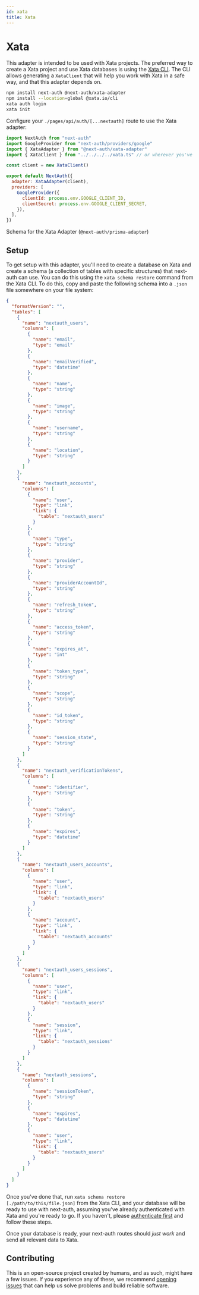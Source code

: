 ```yaml
---
id: xata
title: Xata
---
```


# Xata

This adapter is intended to be used with Xata projects. The preferred way to create a Xata project and use Xata databases is using the [Xata CLI](https://docs.xata.io/cli/getting-started). The CLI allows generating a `XataClient` that will help you work with Xata in a safe way, and that this adapter depends on.

<!-- @todo add GIFs -->

```bash npm2yarn2pnpm
npm install next-auth @next-auth/xata-adapter
npm install --location=global @xata.io/cli
xata auth login
xata init
```

Configure your `./pages/api/auth/[...nextauth]` route to use the Xata adapter:

```javascript title="pages/api/auth/[...nextauth].js"
import NextAuth from "next-auth"
import GoogleProvider from "next-auth/providers/google"
import { XataAdapter } from "@next-auth/xata-adapter"
import { XataClient } from "../../../../xata.ts" // or wherever you've chosen to create the client

const client = new XataClient()

export default NextAuth({
  adapter: XataAdapter(client),
  providers: [
    GoogleProvider({
      clientId: process.env.GOOGLE_CLIENT_ID,
      clientSecret: process.env.GOOGLE_CLIENT_SECRET,
    }),
  ],
})
```

Schema for the Xata Adapter (`@next-auth/prisma-adapter`)

## Setup

To get setup with this adapter, you'll need to create a database on Xata and create a schema (a collection of tables with specific structures) that next-auth can use. You can do this using the `xata schema restore` command from the Xata CLI. To do this, copy and paste the following schema into a `.json` file somewhere on your file system:

```json title="schema.json"
{
  "formatVersion": "",
  "tables": [
    {
      "name": "nextauth_users",
      "columns": [
        {
          "name": "email",
          "type": "email"
        },
        {
          "name": "emailVerified",
          "type": "datetime"
        },
        {
          "name": "name",
          "type": "string"
        },
        {
          "name": "image",
          "type": "string"
        },
        {
          "name": "username",
          "type": "string"
        },
        {
          "name": "location",
          "type": "string"
        }
      ]
    },
    {
      "name": "nextauth_accounts",
      "columns": [
        {
          "name": "user",
          "type": "link",
          "link": {
            "table": "nextauth_users"
          }
        },
        {
          "name": "type",
          "type": "string"
        },
        {
          "name": "provider",
          "type": "string"
        },
        {
          "name": "providerAccountId",
          "type": "string"
        },
        {
          "name": "refresh_token",
          "type": "string"
        },
        {
          "name": "access_token",
          "type": "string"
        },
        {
          "name": "expires_at",
          "type": "int"
        },
        {
          "name": "token_type",
          "type": "string"
        },
        {
          "name": "scope",
          "type": "string"
        },
        {
          "name": "id_token",
          "type": "string"
        },
        {
          "name": "session_state",
          "type": "string"
        }
      ]
    },
    {
      "name": "nextauth_verificationTokens",
      "columns": [
        {
          "name": "identifier",
          "type": "string"
        },
        {
          "name": "token",
          "type": "string"
        },
        {
          "name": "expires",
          "type": "datetime"
        }
      ]
    },
    {
      "name": "nextauth_users_accounts",
      "columns": [
        {
          "name": "user",
          "type": "link",
          "link": {
            "table": "nextauth_users"
          }
        },
        {
          "name": "account",
          "type": "link",
          "link": {
            "table": "nextauth_accounts"
          }
        }
      ]
    },
    {
      "name": "nextauth_users_sessions",
      "columns": [
        {
          "name": "user",
          "type": "link",
          "link": {
            "table": "nextauth_users"
          }
        },
        {
          "name": "session",
          "type": "link",
          "link": {
            "table": "nextauth_sessions"
          }
        }
      ]
    },
    {
      "name": "nextauth_sessions",
      "columns": [
        {
          "name": "sessionToken",
          "type": "string"
        },
        {
          "name": "expires",
          "type": "datetime"
        },
        {
          "name": "user",
          "type": "link",
          "link": {
            "table": "nextauth_users"
          }
        }
      ]
    }
  ]
}
```

Once you've done that, run `xata schema restore [./path/to/this/file.json]` from the Xata CLI, and your database will be ready to use with next-auth, assuming you've already authenticated with Xata and you're ready to go. If you haven't, please [authenticate first](https://docs.xata.io/cli/getting-started#usage) and follow these steps.

Once your database is ready, your next-auth routes should _just work_ and send all relevant data to Xata.

## Contributing

This is an open-source project created by humans, and as such, might have a few issues. If you experience any of these, we recommend [opening issues](https://github.com/nextauthjs/next-auth/issues/new?assignees=&labels=triage&template=1_bug_framework.yml&title=Issue%20on%20Xata%20adapter&description=I%20experienced%20this%20issue:\n##%20Reproduction%20Steps:\n\n-) that can help us solve problems and build reliable software.
